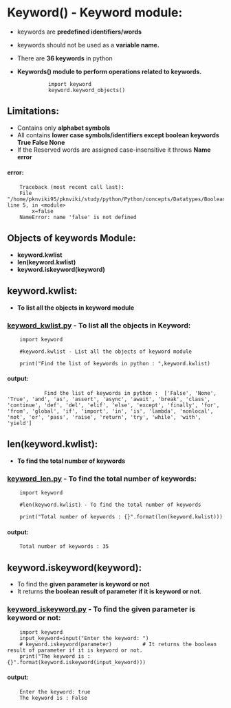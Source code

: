 # Keyword() - Keyword module:

- keywords are **predefined identifiers/words**
- keywords should not be used as a **variable name.**
- There are **36 keywords** in python
- **Keywords() module to perform operations related to keywords.**

                import keyword
                keyword.keyword_objects()      
## Limitations:

- Contains only **alphabet symbols**
- All contains **lower case symbols/identifiers except boolean keywords**
        **True False None**
- If the Reserved words are assigned case-insensitive it throws **Name error**

#### error:

        Traceback (most recent call last):
        File "/home/pknviki95/pknviki/study/python/Python/concepts/Datatypes/Boolean_datatypes/Boolean_type.py", line 5, in <module>
            x=false
        NameError: name 'false' is not defined
        
## Objects of keywords Module:

- **keyword.kwlist**
- **len(keyword.kwlist)**
- **keyword.iskeyword(keyword)**

## keyword.kwlist:

- **To list all the objects in keyword module**

### [keyword_kwlist.py](https://github.com/pknviki95/Python/tree/main/concepts/Modules/keyword/keyword_kwlist.py) - To list all the objects in Keyword:

        import keyword
        
        #keyword.kwlist - List all the objects of keyword module

        print("Find the list of keywords in python : ",keyword.kwlist)
#### output:

                Find the list of keywords in python :  ['False', 'None', 'True', 'and', 'as', 'assert', 'async', 'await', 'break', 'class', 'continue', 'def', 'del', 'elif', 'else', 'except', 'finally', 'for', 'from', 'global', 'if', 'import', 'in', 'is', 'lambda', 'nonlocal', 'not', 'or', 'pass', 'raise', 'return', 'try', 'while', 'with', 'yield']
## len(keyword.kwlist):

- **To find the total number of keywords**

### [keyword_len.py](https://github.com/pknviki95/Python/tree/main/concepts/Modules/keyword/keyword_len.py) -  To find the total number of keywords:

        import keyword

        #len(keyword.kwlist) - To find the total number of keywords
        
        print("Total number of keywords : {}".format(len(keyword.kwlist)))
#### output:
        Total number of keywords : 35
## keyword.iskeyword(keyword):

- To find the **given parameter is keyword or not**
- It returns **the boolean result of parameter if it is keyword or not**.

### [keyword_iskeyword.py](https://github.com/pknviki95/Python/tree/main/concepts/Modules/keyword/keyword_iskeyword.py) - To find the given parameter is keyword or not:

        import keyword
        input_keyword=input("Enter the keyword: ")
        # keyword.iskeyword(parameter)          # It returns the boolean result of parameter if it is keyword or not.
        print("The keyword is : {}".format(keyword.iskeyword(input_keyword)))      
#### output:
        Enter the keyword: true
        The keyword is : False



